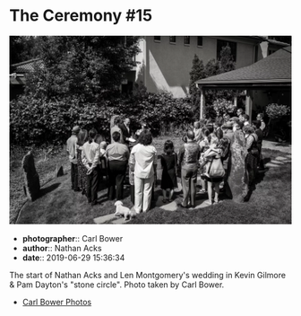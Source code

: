 # The Ceremony #15

![The start of Nathan Acks and Len Montgomery's wedding](assets/2019-06-29-set-1-the-ceremony-15.webp)

* **photographer**:: Carl Bower  
* **author**:: Nathan Acks  
* **date**:: 2019-06-29 15:36:34

The start of Nathan Acks and Len Montgomery's wedding in Kevin Gilmore & Pam Dayton's "stone circle". Photo taken by Carl Bower.

* [Carl Bower Photos](https://carlbowerphotos.com)
